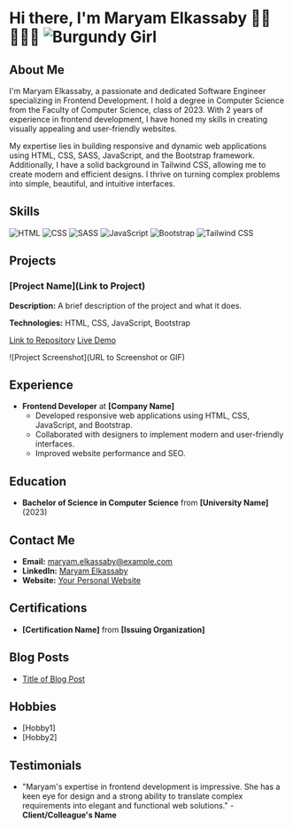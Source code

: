 # Hi there, I'm Maryam Elkassaby 👋🏾 👩🏾‍💻 ![Burgundy Girl](https://raw.githubusercontent.com/M0nica/M0nica/main/octomonica/m0nica-octocat-rotating.gif)

## About Me
I'm Maryam Elkassaby, a passionate and dedicated Software Engineer specializing in Frontend Development. I hold a degree in Computer Science from the Faculty of Computer Science, class of 2023. With 2 years of experience in frontend development, I have honed my skills in creating visually appealing and user-friendly websites.

My expertise lies in building responsive and dynamic web applications using HTML, CSS, SASS, JavaScript, and the Bootstrap framework. Additionally, I have a solid background in Tailwind CSS, allowing me to create modern and efficient designs. I thrive on turning complex problems into simple, beautiful, and intuitive interfaces.

## Skills
![HTML](https://img.shields.io/badge/HTML-E34F26?style=for-the-badge&logo=html5&logoColor=white)
![CSS](https://img.shields.io/badge/CSS-1572B6?style=for-the-badge&logo=css3&logoColor=white)
![SASS](https://img.shields.io/badge/SASS-CC6699?style=for-the-badge&logo=sass&logoColor=white)
![JavaScript](https://img.shields.io/badge/JavaScript-F7DF1E?style=for-the-badge&logo=javascript&logoColor=black)
![Bootstrap](https://img.shields.io/badge/Bootstrap-563D7C?style=for-the-badge&logo=bootstrap&logoColor=white)
![Tailwind CSS](https://img.shields.io/badge/Tailwind_CSS-38B2AC?style=for-the-badge&logo=tailwind-css&logoColor=white)

## Projects
### [Project Name](Link to Project)
**Description:** A brief description of the project and what it does.

**Technologies:** HTML, CSS, JavaScript, Bootstrap

[Link to Repository](URL)
[Live Demo](URL)

![Project Screenshot](URL to Screenshot or GIF)

<!-- Repeat for other projects -->

## Experience
- **Frontend Developer** at **[Company Name]**
  - Developed responsive web applications using HTML, CSS, JavaScript, and Bootstrap.
  - Collaborated with designers to implement modern and user-friendly interfaces.
  - Improved website performance and SEO.

## Education
- **Bachelor of Science in Computer Science** from **[University Name]** (2023)

## Contact Me
- **Email:** maryam.elkassaby@example.com
- **LinkedIn:** [Maryam Elkassaby](URL)
- **Website:** [Your Personal Website](URL)

## Certifications
- **[Certification Name]** from **[Issuing Organization]**

## Blog Posts
- [Title of Blog Post](URL)

## Hobbies
- [Hobby1]
- [Hobby2]

## Testimonials
- "Maryam's expertise in frontend development is impressive. She has a keen eye for design and a strong ability to translate complex requirements into elegant and functional web solutions." - **Client/Colleague's Name**
